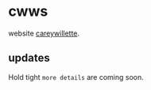 # cwws

website [careywillette](https://github.com/CareyWillette/cwwa).

## updates

Hold tight `more details` are coming soon.
